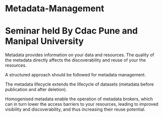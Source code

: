 # Metadata-Management
# Seminar held By Cdac Pune and Manipal University

Metadata provides information on your data and resources. The quality of the metadata directly affects the discoverability and reuse of your the resources. 

 A structured approach should be followed for metadata management. 

The metadata lifecycle extends the lifecycle of datasets (metadata before publication and after deletion). 

 Homogenised metadata enable the operation of metadata brokers, which can in turn lower the access barriers to your resources, leading to improved visibility and discoverability, and thus increasing their reuse potential. 
